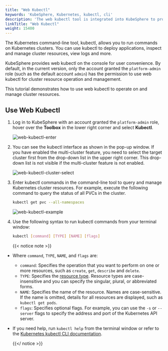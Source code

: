 ```yaml
---
title: "Web Kubectl"
keywords: 'KubeSphere, Kubernetes, kubectl, cli'
description: 'The web kubectl tool is integrated into KubeSphere to provide consistent user experiences for Kubernetes users.'
linkTitle: "Web Kubectl"
weight: 15400
---
```


The Kubernetes command-line tool, kubectl, allows you to run commands on Kubernetes clusters. You can use kubectl to deploy applications, inspect and manage cluster resources, view logs and more.

KubeSphere provides web kubectl on the console for user convenience. By default, in the current version, only the account granted the `platform-admin` role (such as the default account `admin`) has the permission to use web kubectl for cluster resource operation and management.

This tutorial demonstrates how to use web kubectl to operate on and manage cluster resources.

## Use Web Kubectl

1. Log in to KubeSphere with an account granted the `platform-admin` role, hover over the **Toolbox** in the lower right corner and select **Kubectl**.

    ![web-kubectl-enter](/images/docs/web-kubectl/web-kubectl-enter.png)

2. You can see the kubectl interface as shown in the pop-up window. If you have enabled the multi-cluster feature, you need to select the target cluster first from the drop-down list in the upper right corner. This drop-down list is not visible if the multi-cluster feature is not enabled.

    ![web-kubectl-cluster-select](/images/docs/web-kubectl/web-kubectl-cluster-select.png)

3. Enter kubectl commands in the command-line tool to query and manage Kubernetes cluster resources. For example, execute the following command to query the status of all PVCs in the cluster.

    ```bash
    kubectl get pvc --all-namespaces
    ```

    ![web-kubectl-example](/images/docs/web-kubectl/web-kubectl-example.png)

4. Use the following syntax to run kubectl commands from your terminal window:

    ```bash
    kubectl [command] [TYPE] [NAME] [flags]
    ```

    {{< notice note >}}

- Where `command`, `TYPE`, `NAME`, and `flags` are:
  - `command`: Specifies the operation that you want to perform on one or more resources, such as `create`, `get`, `describe` and `delete`.
  - `TYPE`: Specifies the [resource type](https://kubernetes.io/docs/reference/kubectl/overview/#resource-types). Resource types are case-insensitive and you can specify the singular, plural, or abbreviated forms.
  - `NAME`: Specifies the name of the resource. Names are case-sensitive. If the name is omitted, details for all resources are displayed, such as `kubectl get pods`.
  - `flags`: Specifies optional flags. For example, you can use the `-s` or `--server` flags to specify the address and port of the Kubernetes API server.
- If you need help, run `kubectl help` from the terminal window or refer to the [Kubernetes kubectl CLI documentation](https://kubernetes.io/docs/reference/kubectl/overview/).

    {{</ notice >}}
